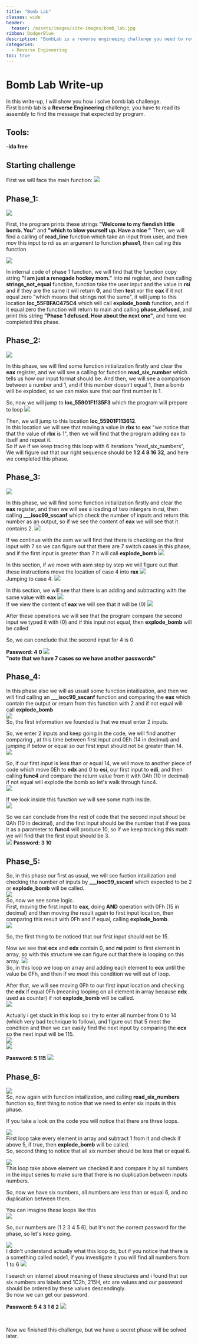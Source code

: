 ```yaml
---
title: "Bomb Lab"
classes: wide
header:
  teaser: /assets/images/site-images/bomb_lab.jpg
ribbon: DodgerBlue
description: "BombLab is a reverse engineeing challenge you need to reverse phases to know the key to move to next phase"
categories:
  - Reverse Engineering
toc: true
---
```





# Bomb Lab Write-up
In this write-up, I will show you how i solve bomb lab challenge. <br>
First bomb lab is a **Reverse Engineering** challenge, you have to read its assembly to find the message that expected by program. <br>

## Tools:
  **-ida free**

## Starting challenge

First we will face the main function:
![](/assets/images/reverse-engineering/bomb-lab/main_asm.png)

## Phase_1:

![](/assets/images/reverse-engineering/bomb-lab/phase_1_out.png)

First, the program prints these strings **"Welcome to my fiendish little bomb. You"** and **"which to blow yourself up. Have a nice "**
Then, we will find a calling of **read_line** function which take an input from user, and then mov this input to rdi as an argument to function **phase1**, then calling this function

![](/assets/images/reverse-engineering/bomb-lab/phase1_internal.png)

In internal code of phase 1 function, we will find that the function copy string **"I am just a renegade hockey mom."** into **rsi** register, and then calling **strings_not_equal** function, function take the user input and the value in **rsi** and if they are the same it will return **0**, and then **test** xor the **eax** if it not equal zero "which means that strings not the same", it will jump to this location **loc_55FBFAC475C4** which will call **explode_bomb** function, and if it equal zero the function will return to main and calling **phase_defused**, and print this string **"Phase 1 defused. How about the next one"**, and here we completed this phase.<br>

## Phase_2:

![](/assets/images/reverse-engineering/bomb-lab/phase2_internal.png)

In this phase, we will find some function initialization firstly and clear the **eax** register, and we will see a calling for function **read_six_number** which tells us how our input format should be.
And then, we will see a comparison between a number and 1, and if this number doesn’t equal 1, then a bomb will be exploded, so we can make sure that our first number is 1.

So, now we will jump to **loc_55901F1135F3** which the program will prepare to loop
![](/assets/images/reverse-engineering/bomb-lab/prepare_to_loop_p2.png)

Then, we will jump to this location **loc_55901F113612**. <br>
In this location we will see that moving a value in **rbx** to **eax** "we notice that that the value of **rbx** is 1", then we will find that the program adding eax to itself and repeat it. <br>
So if we if we keep tracing this loop with 6 iterations "read_six_numbers", We will figure out that our right sequence should be **1 2 4 8 16 32**, and here we completed this phase. <br>

## Phase_3:

![](/assets/images/reverse-engineering/bomb-lab/phase3_internal.png)

In this phase, we will find some function initialization firstly and clear the **eax** register, and then we will see a loading of two intergers in rsi, then calling **___isoc99_sscanf** which check the number of inputs and return this number as an output, so if we see the content of **eax** we will see that it contains 2. 
![](/assets/images/reverse-engineering/bomb-lab/eax.png) <br>

If we continue with the asm we will find that there is checking on the first input with 7 so we can figure out that there are 7 switch cases in this phase, and if the first input is greater than 7 it will call **explode_bomb**
![](/assets/images/reverse-engineering/bomb-lab/checking_cases.png) <br>

In this section, if we move with asm step by step we will figure out that these instructions move the location of case 4 into **rax**
![](/assets/images/reverse-engineering/bomb-lab/switch_jump.png)
<br>Jumping to case 4:
![](/assets/images/reverse-engineering/bomb-lab/case4.png) <br>

In this section, we will see that there is an adding and subtracting with the same value with **eax** 
![](/assets/images/reverse-engineering/bomb-lab/sec_input_form.png)<br>
If we view the content of **eax** we will see that it will be (0)
![](/assets/images/reverse-engineering/bomb-lab/second_input_4.png)<br>

After these operations we will see that the program compare the second input we typed it with (0) and if this input not equal, then **explode_bomb** will be called <br>
 
So, we can conclude that the second input for 4 is 0 <br>

**Password: 4 0**
![](/assets/images/reverse-engineering/bomb-lab/phase3_defused.png) <br>
**"note that we have 7 cases so we have another passwords"** 

## Phase_4:
In this phase also we will as usuall some function intailization, and then we will find calling an **___isoc99_sscanf** function and comparing the **eax** which contain the output or return from this function with 2 and if not equal will call **explode_bomb** <br>
![](/assets/images/reverse-engineering/bomb-lab/phase4/phase4_internal.png) <br>
So, the first information we founded is that we must enter 2 inputs. <br>

So, we enter 2 inputs and keep going in the code, we will find another comparing , at this time between first input and 0Eh (14 in decimal) and jumping if below or equal so our first input should not be greater than 14. <br>
![](/assets/images/reverse-engineering/bomb-lab/phase4/first_input_14.png) <br>

So, if our first input is less than or equal 14, we will move to another piece of code which move 0Eh to **edx** and 0 to **esi**, our first input to **edi**, and then calling **func4** and compare the return value from it with 0Ah (10 in decimal) if not equal will explode the bomb so let's walk through func4. <br>
![](/assets/images/reverse-engineering/bomb-lab/phase4/func4_out.png) <br>

If we look inside this function we will see some math inside. <br>
![](/assets/images/reverse-engineering/bomb-lab/phase4/end_phase4.png) <br>

So we can conclude from the rest of code that the second input shoud be 0Ah (10 in decimal), and the first input should be the number that if we pass it as a parameter to **func4** will produce 10, so if we keep tracking this math we will find that the first input should be 3. <br>
![](/assets/images/reverse-engineering/bomb-lab/phase4/phase4_defused.png)
**Password: 3 10**
<br>

## Phase_5:

So, in this phase our first as usual, we will see fuction intailization and checking the number of inputs by **___isoc99_sscanf** which expected to be 2 or **explode_bomb** will be called.<br>
![](/assets/images/reverse-engineering/bomb-lab/phase5/phase5_internal.png) <br>
So, now we see some logic. <br>
First, moving the first input to **eax**, doing **AND** operation with 0Fh (15 in decimal) and then moving the result again to first input location, then comparing this result with 0Fh and if equal, calling **explode_bomb**. <br>
![](/assets/images/reverse-engineering/bomb-lab/phase5/make_sure_!15.png)<br>

So, the first thing to be noticed that our first input should not be 15. <br>

Now we see that **ecx** and **edx** contain 0, and **rsi** point to first element in array, so with this structure we can figure out that there is looping on this array. <br0>
![](/assets/images/reverse-engineering/bomb-lab/phase5/loop_structure.png) <br>
So, in this loop we loop on array and adding each element to **ecx** until the value be 0Fh, and then if we meet this condition we will out of loop. <br>

After that, we will see moving 0Fh to our first input location and checking the **edx** if equal 0Fh (meaning looping on all element in array because **edx** used as counter) if not **explode_bomb** will be called. <br>
![](/assets/images/reverse-engineering/bomb-lab/phase5/looping_all_array.png)<br>

Actually i get stuck in this loop so i try to enter all number from 0 to 14 (which very bad technique to follow), and figure out that 5 meet the condition and then we can easily find the next input by comparing the **ecx** so the next input will be 115.<br>
![](/assets/images/reverse-engineering/bomb-lab/phase5/second_input.png)<br>
![](/assets/images/reverse-engineering/bomb-lab/phase5/rcs.png)<br>

**Password: 5 115**
![](/assets/images/reverse-engineering/bomb-lab/phase5/result.png)<br>

## Phase_6:

![](/assets/images/reverse-engineering/bomb-lab/phase6/phase6_internal.png)<br>
So, now again with function intailization, and calling **read_six_numbers** function so, first thing to notice that we need to enter six inputs in this phase. <br>

If you take a look on the code you will notice that there are three loops. <br>

![](/assets/images/reverse-engineering/bomb-lab/phase6/no_number_greater_than_6.png)<br>
First loop take every element in array and subtract 1 from it and check if above 5, if true, then **explode_bomb** will be called.<br>
So, second thing to notice that all six number should be less that or equal 6.<br>

![](/assets/images/reverse-engineering/bomb-lab/phase6/second_loop.png)<br>
This loop take above element we checked it and compare it by all numbers in the input series to make sure that there is no duplication between inputs numbers. <br>

So, now we have six numbers, all numbers are less than or equal 6, and no duplication between them.<br>

You can imagine these loops like this <br>
![](/assets/images/reverse-engineering/bomb-lab/phase6/loops_structure.png)<br>

So, our numbers are (1 2 3 4 5 6), but it's not the correct password for the phase, so let's keep going. <br>

![](/assets/images/reverse-engineering/bomb-lab/phase6/third_loop.png)<br>
I didn't understand actually what this loop do, but if you notice that there is a something called node1, if you investigate it you will find all numbers from 1 to 6
![](/assets/images/reverse-engineering/bomb-lab/phase6/nodes.png)<br>

I search on internet about meaning of these structures and i found that our six numbers are labels and 1C2h, 215H, etc are values and our password should be ordered by these values descendingly. <br>
So now we can get our password.<br>

**Password: 5 4 3 1 6 2**
![](/assets/images/reverse-engineering/bomb-lab/phase6/phase6_defused.png)

<br>

Now we finished this challenge, but we have a secret phase will be solved later. <br>


